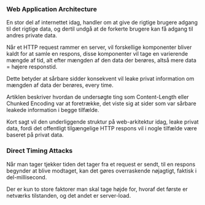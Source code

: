 
### Web Application Architecture

En stor del af internettet idag, handler om at give de rigtige brugere adgang til det rigtige data, og dertil undgå at de forkerte brugere kan få adgang til andres private data.

Når et HTTP request rammer en server, vil forskellige komponenter bliver kaldt for at samle en respons, disse komponenter vil tage en varierende mængde af tid, alt efter mængden af den data der berøres, altså mere data = højere responstid.

Dette betyder at sårbare sidder konsekvent vil leake privat information om mængden af data der berøres, every time.

Artiklen beskriver hvordan de undersøgte ting som Content-Length eller Chunked Encoding var at foretrække, det viste sig at sider som var sårbare leakede information i begge tilfælde.

Kort sagt vil den underliggende struktur på web-arkitektur idag, leake privat data, fordi det offentligt tilgængelige HTTP respons vil i nogle tilfælde være baseret på privat data.



### Direct Timing Attacks

Når man tager tjekker tiden det tager fra et request er sendt, til en respons begynder at blive modtaget, kan det gøres overraskende nøjagtigt, faktisk i del-millisecond.

Der er kun to store faktorer man skal tage højde for, hvoraf det første er netværks tilstanden, og det andet er server-load.
